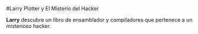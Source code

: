 #Larry Plotter y El Misterio del Hacker

**Larry** descubre un libro de ensamblador y compiladores que pertenece a un
misterioso hacker.
